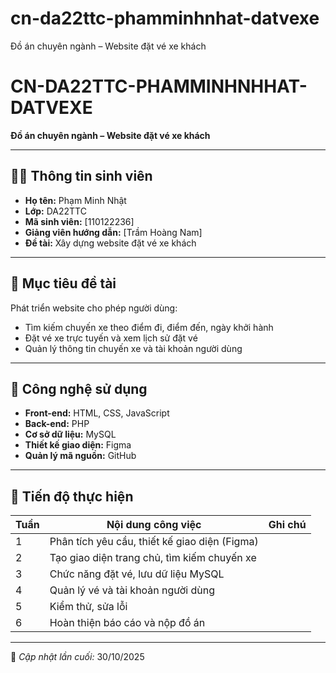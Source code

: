 # cn-da22ttc-phamminhnhat-datvexe
Đồ án chuyên ngành – Website đặt vé xe khách

# CN-DA22TTC-PHAMMINHNHHAT-DATVEXE
**Đồ án chuyên ngành – Website đặt vé xe khách**

---

## 👨‍🎓 Thông tin sinh viên
- **Họ tên:** Phạm Minh Nhật  
- **Lớp:** DA22TTC  
- **Mã sinh viên:** [110122236]  
- **Giảng viên hướng dẫn:** [Trầm Hoàng Nam]  
- **Đề tài:** Xây dựng website đặt vé xe khách  

---

## 🎯 Mục tiêu đề tài
Phát triển website cho phép người dùng:
- Tìm kiếm chuyến xe theo điểm đi, điểm đến, ngày khởi hành  
- Đặt vé xe trực tuyến và xem lịch sử đặt vé  
- Quản lý thông tin chuyến xe và tài khoản người dùng  

---

## 🧰 Công nghệ sử dụng
- **Front-end:** HTML, CSS, JavaScript  
- **Back-end:** PHP  
- **Cơ sở dữ liệu:** MySQL  
- **Thiết kế giao diện:** Figma  
- **Quản lý mã nguồn:** GitHub  

---

## 📅 Tiến độ thực hiện
| Tuần | Nội dung công việc | Ghi chú |
|------|---------------------|---------|
| 1 | Phân tích yêu cầu, thiết kế giao diện (Figma) |  |
| 2 | Tạo giao diện trang chủ, tìm kiếm chuyến xe |  |
| 3 | Chức năng đặt vé, lưu dữ liệu MySQL |  |
| 4 | Quản lý vé và tài khoản người dùng |  |
| 5 | Kiểm thử, sửa lỗi |  |
| 6 | Hoàn thiện báo cáo và nộp đồ án |  |

---

📅 *Cập nhật lần cuối:* 30/10/2025  

